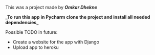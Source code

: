 This was a project made by **_Omkar Dhekne_**

**_To run this app in Pycharm clone the project and install all needed dependencies**_ 

Possible TODO in future:
- Create a website for the app with Django
- Upload app to heroku 